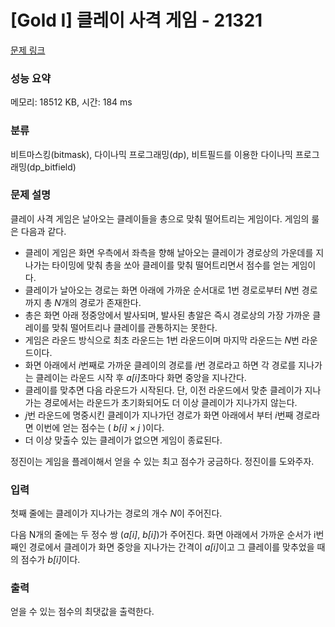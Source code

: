 # [Gold I] 클레이 사격 게임 - 21321 

[문제 링크](https://www.acmicpc.net/problem/21321) 

### 성능 요약

메모리: 18512 KB, 시간: 184 ms

### 분류

비트마스킹(bitmask), 다이나믹 프로그래밍(dp), 비트필드를 이용한 다이나믹 프로그래밍(dp_bitfield)

### 문제 설명

<p>클레이 사격 게임은 날아오는 클레이들을 총으로 맞춰 떨어트리는 게임이다. 게임의 룰은 다음과 같다.</p>

<ul>
	<li>클레이 게임은 화면 우측에서 좌측을 향해 날아오는 클레이가 경로상의 가운데를 지나가는 타이밍에 맞춰 총을 쏘아 클레이를 맞춰 떨어트리면서 점수를 얻는 게임이다.</li>
	<li>클레이가 날아오는 경로는 화면 아래에 가까운 순서대로 1번 경로로부터 <em>N</em>번 경로까지 총 <em>N</em>개의 경로가 존재한다.</li>
	<li>총은 화면 아래 정중앙에서 발사되며, 발사된 총알은 즉시 경로상의 가장 가까운 클레이를 맞춰 떨어트리나 클레이를 관통하지는 못한다.</li>
	<li>게임은 라운드 방식으로 최초 라운드는 1번 라운드이며 마지막 라운드는 <em>N</em>번 라운드이다.</li>
	<li>화면 아래에서 <em>i</em>번째로 가까운 클레이의 경로를 <em>i</em>번 경로라고 하면 각 경로를 지나가는 클레이는 라운드 시작 후 <em>a[i]</em>초마다 화면 중앙을 지나간다.</li>
	<li>클레이를 맞추면 다음 라운드가 시작된다. 단, 이전 라운드에서 맞춘 클레이가 지나가는 경로에서는 라운드가 초기화되어도 더 이상 클레이가 지나가지 않는다.</li>
	<li><em>j</em>번 라운드에 명중시킨 클레이가 지나가던 경로가 화면 아래에서 부터 <em>i</em>번째 경로라면 이번에 얻는 점수는 ( <em>b[i]</em> ×<em> j </em>)이다.</li>
	<li>더 이상 맞출수 있는 클레이가 없으면 게임이 종료된다.</li>
</ul>

<p>정진이는 게임을 플레이해서 얻을 수 있는 최고 점수가 궁금하다. 정진이를 도와주자.</p>

### 입력 

 <p>첫째 줄에는 클레이가 지나가는 경로의 개수 <em>N</em>이 주어진다.</p>

<p>다음 N개의 줄에는 두 정수 쌍 (<em>a[i]</em>, <em>b[i]</em>)가 주어진다. 화면 아래에서 가까운 순서가 i번째인 경로에서 클레이가 화면 중앙을 지나가는 간격이 <em>a[i]</em>이고 그 클레이를 맞추었을 때의 점수가 <em>b[i]</em>이다.</p>

### 출력 

 <p>얻을 수 있는 점수의 최댓값을 출력한다.</p>

